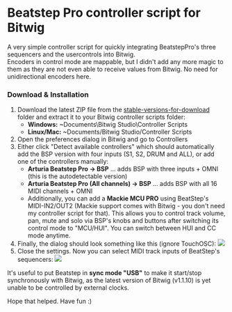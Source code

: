# Beatstep Pro controller script for Bitwig

A very simple controller script for quickly integrating BeatstepPro's three sequencers and the usercontrols into Bitwig.  
Encoders in control mode are mappable, but I didn't add any more magic to them as they are not even able to receive  values from Bitwig. No need for unidirectional encoders here.

### Download & Installation

1.  Download the latest ZIP file from the [stable-versions-for-download][stableFolder] folder and extract it to your Bitwig controller scripts folder:
    *   **Windows:** ~Documents\Bitwig Studio\Controller Scripts
    *   **Linux/Mac:** ~Documents/Bitwig Studio/Controller Scripts
2.  Open the preferences dialog in Bitwig and go to Controllers
3.  Either click "Detect available controllers" which should automatically add the BSP version with four inputs (S1, S2, DRUM and ALL), or add one of the controllers manually:
    *   **Arturia Beatstep Pro -> BSP** ... adds BSP with three inputs + OMNI (this is the autodetectable version)
    *   **Arturia Beatstep Pro (All channels) -> BSP** ... adds BSP with all 16 MIDI channels + OMNI
    * Additionally, you can add a **Mackie MCU PRO** using BeatStep's MIDI-IN2/OUT2 (Mackie support comes with Bitwig - you don't need my controller script for that). This allows you to control track volume, pan, mute and solo via BSP's knobs and buttons after switching its control mode to "MCU/HUI". You can switch between HUI and CC mode anytime.
4.  Finally, the dialog should look something like this (ignore TouchOSC):
    ![](https://raw.githubusercontent.com/justlep/bitwig/master/doc/ArturiaBeatstepPro/BeatstepPro-autodetect.png)
5.  Close the settings. Now you can select MIDI track inputs of BeatStep's sequencers:
    ![](https://raw.githubusercontent.com/justlep/bitwig/master/doc/ArturiaBeatstepPro/BeatstepPro.control.png)

It's useful to put Beatstep in **sync mode "USB"** to make it start/stop synchronously with Bitwig, as the latest version of Bitwig (v1.1.10) is yet unable to be controlled by external clocks.

Hope that helped. Have fun :)

[stableFolder]: https://github.com/justlep/bitwig/tree/master/stable-version-for-download/
